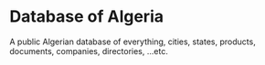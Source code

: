 # Database of Algeria
A public Algerian database of everything, cities, states, products, documents, companies, directories, ...etc.
